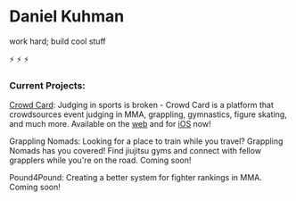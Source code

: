 # Daniel Kuhman

work hard; build cool stuff

⚡ ⚡ ⚡

### Current Projects:

[Crowd Card](https://crowdcard.xyz): Judging in sports is broken - Crowd Card is a platform that crowdsources event judging in MMA, grappling, gymnastics, figure skating, and much more. Available on the [web](https://app.crowdcard.xyz) and for [iOS](https://apps.apple.com/us/app/crowd-card/id6746776973) now!

Grappling Nomads: Looking for a place to train while you travel? Grappling Nomads has you covered! Find jiujitsu gyms and connect with fellow grapplers while you're on the road. Coming soon!

Pound4Pound: Creating a better system for fighter rankings in MMA. Coming soon!
